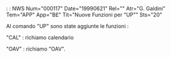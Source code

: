  :  : NWS Num="000117" Date="19990621" Rel="" Atr="G. Galdini" Tem="APP" App="B£" Tit="Nuove Funzioni per  "UP"" Sts="20"

Al comando "UP" sono state aggiunte le funzioni : 

"CAL" :  richiamo calendario

"OAV" :  richiamo "OAV".

